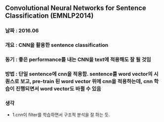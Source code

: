 ## Convolutional Neural Networks for Sentence Classification (EMNLP2014) ##

### 날짜 : 2016.06 ### 

### 개요 : CNN을 활용한 sentence classification ### 

### 동기 : 좋은 performance를 내는 CNN을 text에 적용해도 잘 될 것임 ### 

### 방법 : 단일 sentence에 cnn을 적용함. sentence를 word vector의 시퀀스로 보고, pre-train 된 word vector 위에 cnn을 적용하는데, cnn 학습이 진행되면서 word vector도 바뀔 수 있음 ###

### 생각 ### 
- 1.cnn이 filter를 학습하면서 구조적 분석을 잘 하는 듯.
